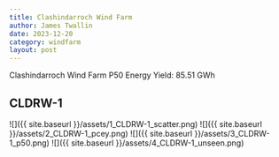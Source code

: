```yaml
---
title: Clashindarroch Wind Farm
author: James Twallin
date: 2023-12-20
category: windfarm
layout: post
---
```

Clashindarroch Wind Farm P50 Energy Yield: 85.51 GWh

CLDRW-1
-------------
![]({{ site.baseurl }}/assets/1_CLDRW-1_scatter.png)
![]({{ site.baseurl }}/assets/2_CLDRW-1_pcey.png)
![]({{ site.baseurl }}/assets/3_CLDRW-1_p50.png)
![]({{ site.baseurl }}/assets/4_CLDRW-1_unseen.png)

